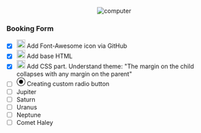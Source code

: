 
<br>
<br>
<div align="center">
  <img alt="computer" src="https://media.giphy.com/media/Ze3KkbwQ74xuDpfeYG/giphy.gif" width="100"><br>
</div>

### Booking Form

- [x] <img style=""  src="https://raw.githubusercontent.com/FortAwesome/Font-Awesome/6.x/svgs/brands/font-awesome.svg"  width="20" height="20"> Add Font-Awesome icon via GitHub 
- [x] <img style=""  src="https://raw.githubusercontent.com/FortAwesome/Font-Awesome/6.x/svgs/brands/html5.svg"  width="20" height="20"> Add base HTML
- [x] <img style=""  src="https://raw.githubusercontent.com/FortAwesome/Font-Awesome/6.x/svgs/brands/css3-alt.svg"  width="20" height="20"> Add CSS part. Understand theme: "The margin on the child collapses with any margin on the parent"
- [ ] <img src="images/radioButton.png" width="20" height="20"> Creating custom radio button
- [ ] Jupiter
- [ ] Saturn
- [ ] Uranus
- [ ] Neptune
- [ ] Comet Haley